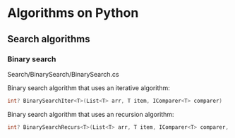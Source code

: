 # Algorithms on Python
## Search algorithms
### Binary search
Search/BinarySearch/BinarySearch.cs

Binary search algorithm that uses an iterative algorithm:
```csharp
int? BinarySearchIter<T>(List<T> arr, T item, IComparer<T> comparer)
```

Binary search algorithm that uses an recursion algorithm:
```csharp
int? BinarySearchRecurs<T>(List<T> arr, T item, IComparer<T> comparer, int low = -1, int high = -1)
```